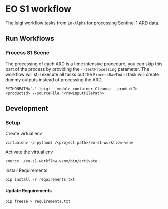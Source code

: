 # EO S1 workflow
The luigi workflow tasks from `EO-Alpha` for processing Sentinel 1 ARD data.

## Run Workflows

### Process S1 Scene
The processing of each ARD is a time intensive procedure, you can skip this part of the process by providing the `--testProcessing` parameter. The workflow will still execute all tasks but the `ProcessRawToArd` task will create dummy outputs instead of processing the ARD.
```
PYTHONPATH='.' luigi --module container Cleanup --productId <productId> --sourceFile '<rawInputFilePath>'
```

## Development
### Setup
Create virtual env
```
virtualenv -p python3 /<project path>/eo-s1-workflow-venv
```
Activate the virtual env
```
source ./eo-s1-workflow-venv/bin/activate
```
Install Requirements
```
pip install -r requirements.txt
```

#### Update Requirements
```
pip freeze > requirements.txt
```